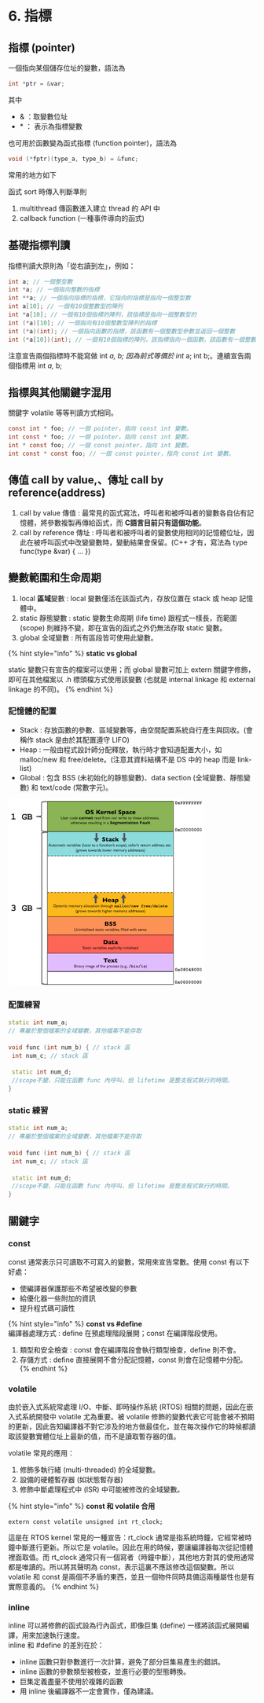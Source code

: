 # 6. 指標

## 指標 \(pointer\)

一個指向某個儲存位址的變數，語法為

```c
int *ptr = &var;
```

 其中

* & ：取變數位址
* \*  ： 表示為指標變數

  
也可用於函數變為函式指標 \(function pointer\)，語法為

```c
void (*fptr)(type_a, type_b) = &func;
```

 常用的地方如下

函式 sort 時傳入判斷準則

1. multithread 傳函數進入建立 thread 的 API 中
2. callback function \(一種事件導向的函式\)

## **基礎指標判讀**

指標判讀大原則為「從右讀到左」，例如：

```c
int a; // 一個整型數
int *a; // 一個指向整數的指標
int **a; // 一個指向指標的指標，它指向的指標是指向一個整型數
int a[10]; // 一個有10個整數型的陣列
int *a[10]; // 一個有10個指標的陣列，該指標是指向一個整數型的
int (*a)[10]; // 一個指向有10個整數型陣列的指標
int (*a)(int); // 一個指向函數的指標，該函數有一個整數型參數並返回一個整數
int (*a[10])(int); // 一個有10個指標的陣列，該指標指向一個函數，該函數有一個整數型參數並返回一個整數
```

注意宣告兩個指標時不能寫做 int _a, b; 因為前式等價於 int_ a; int b;。連續宣告兩個指標用 int _a,_ b;

## **指標與其他關鍵字混用**

關鍵字 volatile 等等判讀方式相同。

```c
const int * foo; // 一個 pointer，指向 const int 變數。
int const * foo; // 一個 pointer，指向 const int 變數。
int * const foo; // 一個 const pointer，指向 int 變數。
int const * const foo; // 一個 const pointer，指向 const int 變數。
```

## 傳值 call by value,、傳址 call by reference\(address\)

1. call by value  傳值 : 最常見的函式寫法，呼叫者和被呼叫者的變數各自佔有記憶體，將參數複製再傳給函式，而 **C語言目前只有這個功能**。
2. call by reference 傳址 : 呼叫者和被呼叫者的變數使用相同的記憶體位址，因此在被呼叫函式中改變變數時，變動結果會保留。\(C++ 才有，寫法為 type func\(type &var\) { ... }\)



## 變數範圍和生命周期

1. local **區域**變數 : local 變數僅活在該函式內，存放位置在 stack 或 heap 記憶體中。
2. static 靜態變數 : static 變數生命周期 \(life time\) 跟程式一樣長，而範圍 \(scope\) 則維持不變，即在宣告的函式之外仍無法存取 static 變數。
3. global 全域變數 : 所有區段皆可使用此變數。

{% hint style="info" %}
  **static vs global**

static 變數只有宣告的檔案可以使用；而 global 變數可加上 extern 關鍵字修飾，即可在其他檔案以 .h 標頭檔方式使用該變數 \(也就是 internal linkage 和 external linkage 的不同\)。
{% endhint %}

###  **記憶體的配置**

* Stack : 存放函數的參數、區域變數等，由空間配置系統自行產生與回收。\(會稱作 stack 是由於其配置遵守 LIFO\)
* Heap : 一般由程式設計師分配釋放，執行時才會知道配置大小，如 malloc/new 和 free/delete。\(注意其資料結構不是 DS 中的 heap 而是 link-list\)
* Global : 包含 BSS \(未初始化的靜態變數\)、data section \(全域變數、靜態變數\) 和 text/code \(常數字元\)。

![](.gitbook/assets/image%20%2835%29.png)

### 配置練習

```cpp
static int num_a;
// 專屬於整個檔案的全域變數，其他檔案不能存取

void func (int num_b) { // stack 區 
 int num_c; // stack 區

 static int num_d; 
 //scope不變，只能在函數 func 內呼叫，但 lifetime 是整支程式執行的時間。
}

```

### static 練習

```cpp
static int num_a;
// 專屬於整個檔案的全域變數，其他檔案不能存取

void func (int num_b) { // stack 區 
 int num_c; // stack 區

 static int num_d; 
 //scope不變，只能在函數 func 內呼叫，但 lifetime 是整支程式執行的時間。
}
```

## 關鍵字

###  const

 const 通常表示只可讀取不可寫入的變數，常用來宣告常數。使用 const 有以下好處：

* 使編譯器保護那些不希望被改變的參數
* 給優化器一些附加的資訊
* 提升程式碼可讀性

{% hint style="info" %}
 **const vs \#define**  
編譯器處理方式 : define 在預處理階段展開；const 在編譯階段使用。

1. 類型和安全檢查 : const 會在編譯階段會執行類型檢查，define 則不會。
2. 存儲方式 : define 直接展開不會分配記憶體，const 則會在記憶體中分配。
{% endhint %}

### volatile

 由於嵌入式系統常處理 I/O、中斷、即時操作系統 \(RTOS\) 相關的問題，因此在嵌入式系統開發中 volatile 尤為重要。被 volatile 修飾的變數代表它可能會被不預期的更新，因此告知編譯器不對它涉及的地方做最佳化，並在每次操作它的時候都讀取該變數實體位址上最新的值，而不是讀取暫存器的值。  
  
volatile 常見的應用：

1. 修飾多執行緒 \(multi-threaded\) 的全域變數。
2. 設備的硬體暫存器 \(如狀態暫存器\)
3. 修飾中斷處理程式中 \(ISR\) 中可能被修改的全域變數。

{% hint style="info" %}
 **const 和 volatile 合用**

```text
extern const volatile unsigned int rt_clock;
```

  
這是在 RTOS kernel 常見的一種宣告：rt\_clock 通常是指系統時鐘，它經常被時鐘中斷進行更新。所以它是 volatile。因此在用的時候，要讓編譯器每次從記憶體裡面取值。而 rt\_clock 通常只有一個寫者（時鐘中斷），其他地方對其的使用通常都是唯讀的。所以將其聲明為 const，表示這裏不應該修改這個變數。所以 volatile 和 const 是兩個不矛盾的東西，並且一個物件同時具備這兩種屬性也是有實際意義的。
{% endhint %}

### inline

 inline 可以將修飾的函式設為行內函式，即像巨集 \(define\) 一樣將該函式展開編譯，用來加速執行速度。  
inline 和 \#define 的差別在於：

* inline 函數只對參數進行一次計算，避免了部分巨集易產生的錯誤。
* inline 函數的參數類型被檢查，並進行必要的型態轉換。
* 巨集定義盡量不使用於複雜的函數
* 用 inline 後編譯器不一定會實作，僅為建議。

